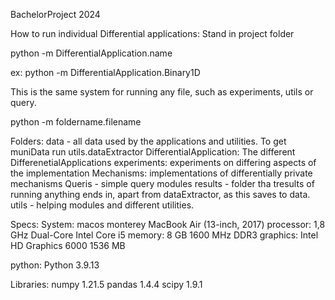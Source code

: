 BachelorProject 2024



How to run individual Differential applications: Stand in project folder

python -m DifferentialApplication.name

ex:
python -m DifferentialApplication.Binary1D

This is the same system for running any file, such as experiments, utils or query.

python -m foldername.filename





Folders:
data - all data used by the applications and utilities. To get muniData run utils.dataExtractor
DifferentialApplication: The different DifferenetialApplications
experiments: experiments on differing aspects of the implementation
Mechanisms: implementations of differentially private mechanisms
Queris - simple query modules
results - folder tha tresults of running anything ends in, apart from dataExtractor, as this saves to data.
utils - helping modules and different utilities.






Specs: 
System: macos monterey
MacBook Air (13-inch, 2017)
processor:  1,8 GHz Dual-Core Intel Core i5
memory: 8 GB 1600 MHz DDR3
graphics: Intel HD Graphics 6000 1536 MB

python: Python 3.9.13


Libraries:
numpy 1.21.5
pandas 1.4.4
scipy 1.9.1